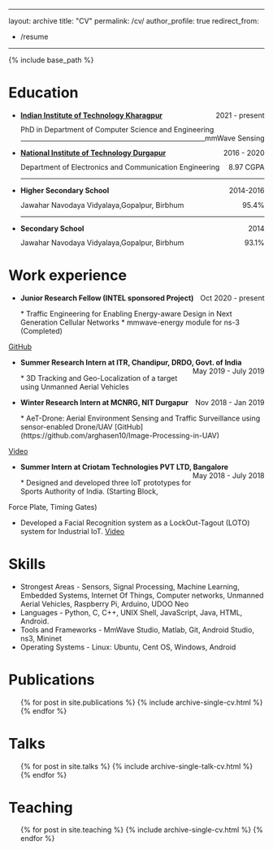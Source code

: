 <!-- +++
# About widget.
widget = "cv"  # See https://sourcethemes.com/academic/docs/page-builder/
headless = true  # This file represents a page section.
active = false  # Activate this widget? true/false
weight = 40  # Order that this section will appear in.

title = "Background"

# Choose the user profile to display
# This should be the username of a profile in your `content/author/` folder.
author = "admin"
+++ -->
---
layout: archive
title: "CV"
permalink: /cv/
author_profile: true
redirect_from:
  - /resume
---

{% include base_path %}

Education
======
* <p style="margin-bottom: 1em;  margin-top: 1em;"><a href="http://iitkgp.ac.in/"><strong>Indian Institute of Technology Kharagpur </strong></a> <span style="float: right; ">2021 - present</span></p><p style="margin-bottom: 0em;  margin-top: -0.2em;">PhD in Department of Computer Science and Engineering <span style="float: right; ">mmWave Sensing</span></p><hr />
* <p style="margin-bottom: 1em;  margin-top: 1em;"><a href="https://nitdgp.ac.in/"> <strong>National Institute of Technology Durgapur </strong></a> <span style="float: right; ">2016 - 2020</span></p><p style="margin-bottom: 0em;  margin-top: -0.2em;">Department of Electronics and Communication Engineering <span style="float: right; ">8.97 CGPA</span></p><hr />
* <p style="margin-bottom: 1em;  margin-top: 1em;"><strong>Higher Secondary School</strong> <span style="float: right; ">2014-2016</span></p><p style="margin-bottom: 0em;  margin-top: -0.2em;">Jawahar Navodaya Vidyalaya,Gopalpur, Birbhum <span style="float: right; ">95.4%</span></p><hr />
* <p style="margin-bottom: 1em;  margin-top: 1em;"><strong>Secondary School</strong> <span style="float: right; ">2014</span></p><p style="margin-bottom: 1em;  margin-top: -0.2em;">Jawahar Navodaya Vidyalaya,Gopalpur, Birbhum <span style="float: right; ">93.1%</span></p>

Work experience
======
* <p style="margin-bottom: 1em;  margin-top: 1em;"><strong>Junior Research Fellow (INTEL sponsored Project)</strong> <span style="float: right; ">Oct 2020 - present</span></p> 
  * Traffic Engineering for Enabling Energy-aware Design in Next Generation Cellular Networks
  * mmwave-energy module for ns-3 (Completed)
[GitHub](https://github.com/arghasen10/mmwave-energy)
* <p style="margin-bottom: 1em;  margin-top: 1em;"><strong>Summer Research Intern at ITR, Chandipur, DRDO, Govt. of India</strong><span style="float: right; "> May 2019 - July 2019</span></p> 
  * 3D Tracking and Geo-Localization of a target using Unmanned Aerial Vehicles
* <p style="margin-bottom: 1em;  margin-top: 1em;"><strong>Winter Research Intern at MCNRG, NIT Durgapur</strong><span style="float: right; "> Nov 2018 - Jan 2019</span></p> 
  * AeT-Drone: Aerial Environment Sensing and Traffic Surveillance using sensor-enabled Drone/UAV
   [GitHub](https://github.com/arghasen10/Image-Processing-in-UAV)
[Video](https://www.youtube.com/watch?v=t7wGiFjItSI)
* <p style="margin-bottom: 1em;  margin-top: 1em;"><strong>Summer Intern at Criotam Technologies PVT LTD, Bangalore</strong><span style="float: right; ">  May 2018 - July 2018</span></p> 
  * Designed and developed three IoT prototypes for Sports Authority of India. (Starting Block,
Force Plate, Timing Gates)
  * Developed a Facial Recognition system as a LockOut-Tagout (LOTO) system for Industrial IoT.
  [Video](https://www.youtube.com/channel/UCEuhgjsfn7CaBQ2TpSGfjUw)
  
Skills
======
* Strongest Areas - Sensors, Signal Processing, Machine Learning, Embedded Systems, Internet Of Things, Computer networks, Unmanned Aerial Vehicles, Raspberry Pi, Arduino, UDOO Neo
* Languages - Python, C, C++, UNIX Shell, JavaScript, Java, HTML, Android.
* Tools and Frameworks - MmWave Studio, Matlab, Git, Android Studio, ns3, Mininet
* Operating Systems - Linux: Ubuntu, Cent OS, Windows, Android

Publications
======
  <ul>{% for post in site.publications %}
    {% include archive-single-cv.html %}
  {% endfor %}</ul>
  
Talks
======
  <ul>{% for post in site.talks %}
    {% include archive-single-talk-cv.html %}
  {% endfor %}</ul>
  
Teaching
======
  <ul>{% for post in site.teaching %}
    {% include archive-single-cv.html %}
  {% endfor %}</ul>
<!--   
Service and leadership
======
* Currently signed in to 43 different slack teams -->